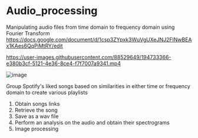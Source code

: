 # Audio_processing

Manipulating audio files from time domain to frequency domain using Fourier Transform<br>
https://docs.google.com/document/d/1csp3ZYpxk3WuVgUXeJNJ2FlNwBEAx1KAes6QqPiMtRY/edit


https://user-images.githubusercontent.com/88529649/194733366-e380b3cf-5121-4e36-8ce4-f7f7007a9341.mp4

![image](https://user-images.githubusercontent.com/88529649/196334122-dae68c4c-3f37-42c3-af0a-e44dfc7ca1a9.png)


Group Spotify's liked songs based on similarities in either time or frequency domain to create various playlists<br>

1. Obtain songs links
2. Retrieve the song 
3. Save as a wav file 
4. Perform an analysis on the audio and obtain their spectrograms
5. Image processing
